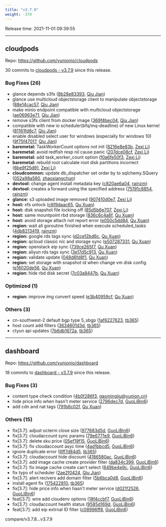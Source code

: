 ```yaml
---
title: "v3.7.9"
weight: -379
---
```


Release time: 2021-11-01 09:39:55

---
## cloudpods

Repo: https://github.com/yunionio/cloudpods

30 commits to [cloudpods - v3.7.9] since this release.

### Bug Fixes (26)
- glance depends s3fs ([8b28e83393](https://github.com/yunionio/cloudpods/commit/8b28e833934580ca430e674074d6cc369ab0dfb8), [Qiu Jian](mailto:qiujian@yunionyun.com))
- glance use multicloud objectstorage client to manipulate objectstorage ([88e14cac57](https://github.com/yunionio/cloudpods/commit/88e14cac572edfddb43551a70e13d1d8f2c6e697), [Qiu Jian](mailto:qiujian@yunionyun.com))
- make minio endpoint compatible with multicloud objectstorage ([ae06963e71](https://github.com/yunionio/cloudpods/commit/ae06963e719fd8854b58cae0516d3260705e8c23), [Qiu Jian](mailto:qiujian@yunionyun.com))
- remove s3fs client from docker image ([369f4bec04](https://github.com/yunionio/cloudpods/commit/369f4bec04d010fca7fa2fa0da57e3a19e895553), [Qiu Jian](mailto:qiujian@yunionyun.com))
- compatible with new io scheduler(bfq/mq-deadline) of new Linux kernel ([81161fd8c7](https://github.com/yunionio/cloudpods/commit/81161fd8c7e94a21aba6d2970620d14d14ffd2fa), [Qiu Jian](mailto:qiujian@yunionyun.com))
- enable disabled select user for windows (especially for windows 10) ([9f75f47017](https://github.com/yunionio/cloudpods/commit/9f75f470174bd4209c82153a28f2e17793e18d7a), [Qiu Jian](mailto:qiujian@yunionyun.com))
- **baremetal:** TaskWorkerCount options not init ([8216e8e83b](https://github.com/yunionio/cloudpods/commit/8216e8e83bd695474de91dbec801114a995b95a3), [Zexi Li](mailto:zexi.li@icloud.com))
- **baremetal:** avoid redfish resp nil cause panic ([207dce08cf](https://github.com/yunionio/cloudpods/commit/207dce08cf790962838b049b8de0e30c08c37f80), [Zexi Li](mailto:zexi.li@icloud.com))
- **baremetal:** add task_worker_count option ([f0a6fe50f3](https://github.com/yunionio/cloudpods/commit/f0a6fe50f30e647f9f98a9d58982cb1742d77bcd), [Zexi Li](mailto:zexi.li@icloud.com))
- **baremetal:** rebuild root calculate root disk partitions incorrect ([6be9f25d91](https://github.com/yunionio/cloudpods/commit/6be9f25d9159edabbff900c60313f8aa0a23d976), [Zexi Li](mailto:zexi.li@icloud.com))
- **cloudcommon:** update db_dispatcher set order by to sqlchemy.SQuery ([052a98a560](https://github.com/yunionio/cloudpods/commit/052a98a5606d6f9d7d96df5327cf20cec78812fc), [zhaoxiangchun](mailto:1422928955@qq.com))
- **devtool:** change agent install metadata key ([c820ae6a04](https://github.com/yunionio/cloudpods/commit/c820ae6a04a95d672db754e22833d02b54a82232), [rainzm](mailto:mjoycarry@gmail.com))
- **devtool:** creates a forward using the specified address ([75191c8854](https://github.com/yunionio/cloudpods/commit/75191c88547fd555290cb0f70ca2b19958cd7d05), [rainzm](mailto:mjoycarry@gmail.com))
- **glance:** s3 uploaded image removed ([907410d0e7](https://github.com/yunionio/cloudpods/commit/907410d0e7b7d134e6ee16cc1e9e9412eb4c003a), [Zexi Li](mailto:zexi.li@icloud.com))
- **host:** xfs unlock ([c6f9daac65](https://github.com/yunionio/cloudpods/commit/c6f9daac656978eff608c5e1dad5a87770ba3eec), [Qu Xuan](mailto:quxuan@yunionyun.com))
- **host:** disk snapshot file locking off ([85d5b6e707](https://github.com/yunionio/cloudpods/commit/85d5b6e707cfc606bedef487dcce7d3a4f6effd7), [Zexi Li](mailto:zexi.li@icloud.com))
- **host:** same mountpoint rbd storage ([836c6c4a8f](https://github.com/yunionio/cloudpods/commit/836c6c4a8f733d5b2b7e3dad7db5528f272aeff3), [Qu Xuan](mailto:quxuan@yunionyun.com))
- **host:** avoid storage attach not report error ([e050c5dd84](https://github.com/yunionio/cloudpods/commit/e050c5dd840f67530d87ab68562a67688f7ba9a4), [Qu Xuan](mailto:quxuan@yunionyun.com))
- **region:** wait all goroutine finished when execute scheduled_tasks ([4db8213419](https://github.com/yunionio/cloudpods/commit/4db8213419c2bf1e1c886fe151eb03f8dc8bb75a), [rainzm](mailto:mjoycarry@gmail.com))
- **region:** google rds tags sync ([d2ce12bd6c](https://github.com/yunionio/cloudpods/commit/d2ce12bd6c88eb1ce62da32b2139b255408e090e), [Qu Xuan](mailto:quxuan@yunionyun.com))
- **region:** qcloud classic nic and storage sync ([e507287331](https://github.com/yunionio/cloudpods/commit/e5072873315820e4020c4ae465c70b769bebd139), [Qu Xuan](mailto:quxuan@yunionyun.com))
- **region:** openstack eip sync ([739ce265f7](https://github.com/yunionio/cloudpods/commit/739ce265f796a40431c6cfc6d55d2f2b5d524389), [Qu Xuan](mailto:quxuan@yunionyun.com))
- **region:** aliyun rds tags sync ([3e17d5c913](https://github.com/yunionio/cloudpods/commit/3e17d5c913ec8e7c12928a1b9175e6fb38c2fc2a), [Qu Xuan](mailto:quxuan@yunionyun.com))
- **region:** validate update ([048d6fd8f1](https://github.com/yunionio/cloudpods/commit/048d6fd8f1408018917b76023446309341763346), [Qu Xuan](mailto:quxuan@yunionyun.com))
- **region:** set storage with snapshot id when change vm disk config ([e16020de56](https://github.com/yunionio/cloudpods/commit/e16020de565f42113437ad3b05f3cf97041e161c), [Qu Xuan](mailto:quxuan@yunionyun.com))
- **region:** hide rbd disk secret ([7c03a8447b](https://github.com/yunionio/cloudpods/commit/7c03a8447b49be08fe561742099c5558a91d0ee5), [Qu Xuan](mailto:quxuan@yunionyun.com))

### Optimized (1)
- **region:** improve img convert speed ([e3b40959cf](https://github.com/yunionio/cloudpods/commit/e3b40959cf81f8f121f59ae9196a2b9a35dd8c97), [Qu Xuan](mailto:quxuan@yunionyun.com))

### Others (3)
- cn-southwest-2 default bgp type 5_sbgp ([1af6227623](https://github.com/yunionio/cloudpods/commit/1af6227623a4cc7bd67887d91798410e75b33d62), [tb365](mailto:tangbin@yunion.cn))
- host count add filters ([3634601d3d](https://github.com/yunionio/cloudpods/commit/3634601d3de0354207a65d0d3d99a69e647ad0be), [tb365](mailto:tangbin@yunion.cn))
- ctyun api updates ([7b6db1672a](https://github.com/yunionio/cloudpods/commit/7b6db1672a48cf9af2e620012a644568a33a5601), [tb365](mailto:tangbin@yunion.cn))

[cloudpods - v3.7.9]: https://github.com/yunionio/cloudpods/compare/v3.7.8...v3.7.9
---
## dashboard

Repo: https://github.com/yunionio/dashboard

18 commits to [dashboard - v3.7.9] since this release.

### Bug Fixes (3)
- content type check condition ([4b0f286f3](https://github.com/yunionio/dashboard/commit/4b0f286f38ddc331ca6675d167459b1afd907290), [gaomingjiu@yunion.cn](mailto:gaomingjiu@yunion.cn))
- hide price info when hasn't meter service ([2796dec7d](https://github.com/yunionio/dashboard/commit/2796dec7d4a19343c98b28e05811297cae662e19), [GuoLiBin6](mailto:782518577@qq.com))
- add cdn and nat tags ([791b6c02f](https://github.com/yunionio/dashboard/commit/791b6c02f433be19ac05bcc8cedc7b16ea4f7806), [Qu Xuan](mailto:quxuan@yunionyun.com))

### Others (15)
- fix[3.7]: adjust octerm close size ([977683d5d](https://github.com/yunionio/dashboard/commit/977683d5df4796b88961085d6b188ff83dc2ecd9), [GuoLiBin6](mailto:782518577@qq.com))
- fix[3.7]: cloudaccount sync params ([79e6771e9](https://github.com/yunionio/dashboard/commit/79e6771e9713dc362c49c3f66ba4768c3d023ec9), [GuoLiBin6](mailto:782518577@qq.com))
- fix[3.7]: delete sku price ([05ef19f15](https://github.com/yunionio/dashboard/commit/05ef19f15cdf9d7c747632a288284b0f148b3c41), [GuoLiBin6](mailto:782518577@qq.com))
- fix[3.7]: fix cloudaccount asyc time ([4ad1bbcd5](https://github.com/yunionio/dashboard/commit/4ad1bbcd5ce036be9063167a170988a3ebba64f2), [GuoLiBin6](mailto:782518577@qq.com))
- ignore duplicate error ([6ff7d84d5](https://github.com/yunionio/dashboard/commit/6ff7d84d585c60dccb0a8973ad913ea146595a27), [tb365](mailto:tangbin@yunion.cn))
- fix[3.7]: cloudaccount hide discount ([4186580ac](https://github.com/yunionio/dashboard/commit/4186580ac51e68a753516f9f9c5d36180ebb0477), [GuoLiBin6](mailto:782518577@qq.com))
- fix[3.7]: add image cache create provider filter ([da834c399](https://github.com/yunionio/dashboard/commit/da834c3995f90d30b0b1a9a91fae9ca0ba502f59), [GuoLiBin6](mailto:782518577@qq.com))
- fix[3.7]: fix image cache create can't select ([649be4e9c](https://github.com/yunionio/dashboard/commit/649be4e9c698029f3a5fb35092f85f5189f86b58), [GuoLiBin6](mailto:782518577@qq.com))
- fix typo of scheduler ([2ae2f0424](https://github.com/yunionio/dashboard/commit/2ae2f0424f23a3eeca09686ad80b3f6b12900d45), [Qiu Jian](mailto:qiujian@yunionyun.com))
- fix[3.7]: alert recivers add domain filter ([5b6bca0d8](https://github.com/yunionio/dashboard/commit/5b6bca0d84679af48ebad6ac98115d20581accd3), [GuoLiBin6](mailto:782518577@qq.com))
- install agent fix ([175422810](https://github.com/yunionio/dashboard/commit/1754228107004d2c1ce4765283c3d5155bb076e2), [tb365](mailto:tangbin@yunion.cn))
- fix[3.7]: hide price info when hasn't meter service ([d021f2526](https://github.com/yunionio/dashboard/commit/d021f2526ed2f2ced743769538730c15baf264b1), [GuoLiBin6](mailto:782518577@qq.com))
- feat[3.7]: wire add cloudenv options ([18f4ccbf7](https://github.com/yunionio/dashboard/commit/18f4ccbf7cd99f691fb4622eb85e2b43c1bddb02), [GuoLiBin6](mailto:782518577@qq.com))
- fix[3.7]: cloudaccount health status ([9585d169d](https://github.com/yunionio/dashboard/commit/9585d169d77ccc031a4ba2d6a0ffe54f48012cf2), [GuoLiBin6](mailto:782518577@qq.com))
- feat[3.7]: add eip extrnal ID filter ([c08996ff8](https://github.com/yunionio/dashboard/commit/c08996ff8817e48f3be9f74995e0afa4cfc34813), [GuoLiBin6](mailto:782518577@qq.com))

[dashboard - v3.7.9]: https://github.com/yunionio/dashboard/compare/v3.7.8...v3.7.9
compare/v3.7.8...v3.7.9
